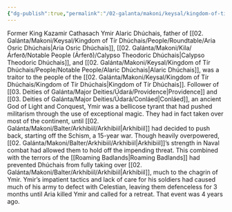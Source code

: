 ```yaml
---
{"dg-publish":true,"permalink":"/02-galanta/makoni/keysal/kingdom-of-tir-dhuchais/people/notable-people/ymir-dhuchais/","tags":["NPC"],"created":"2025-03-03T01:16:26.513+00:00","updated":"2025-03-03T01:20:50.610+00:00"}
---
```



Former King Kazamir Cathasach Ymir Alaric Dhúchais, father of [[02. Galánta/Makoni/Keysal/Kingdom of Tír Dhúchais/People/Roundtable/Aria Osric Dhúchais\|Aria Osric Dhúchais]], [[02. Galánta/Makoni/Kila/Árferð/Notable People (Árferð)/Calypso Theodoric Dhúchais\|Calypso Theodoric Dhúchais]], and [[02. Galánta/Makoni/Keysal/Kingdom of Tír Dhúchais/People/Notable People/Alaric Dhúchais\|Alaric Dhúchais]], was a traitor to the people of the [[02. Galánta/Makoni/Keysal/Kingdom of Tír Dhúchais/Kingdom of Tír Dhúchais\|Kingdom of Tír Dhúchais]]. Follower of [[03. Deities of Galánta/Major Deities/Údará/Providence\|Providence]] and [[03. Deities of Galánta/Major Deities/Údará/Conláed\|Conláed]], an ancient God of Light and Conquest, Ymir was a bellicose tyrant that had pushed militarism through the use of exceptional magic. They had in fact taken over most of the continent, until [[02. Galánta/Makoni/Balter/Arkhibiil/Arkhibiil\|Arkhibiil]] had decided to push back, starting off the Schism, a 15-year war. Though heavily overpowered, [[02. Galánta/Makoni/Balter/Arkhibiil/Arkhibiil\|Arkhibiil]]’s strength in Naval combat had allowed them to hold off the impending threat. This combined with the terrors of the [[Roaming Badlands\|Roaming Badlands]] had prevented Dhúchais from fully taking over [[02. Galánta/Makoni/Balter/Arkhibiil/Arkhibiil\|Arkhibiil]], much to the chagrin of Ymir. Ymir’s impatient tactics and lack of care for his soldiers had caused much of his army to defect with Celestian, leaving them defenceless for 3 months until Aria killed Ymir and called for a retreat. That event was 4 years ago.